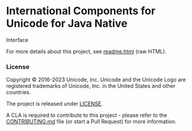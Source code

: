 # International Components for Unicode for Java Native
Interface

For more details about this project, see [readme.html](./readme.html) (raw HTML).

### License

Copyright © 2016-2023 Unicode, Inc. Unicode and the Unicode Logo are registered trademarks of Unicode, Inc. in the United States and other countries.

The project is released under [LICENSE](./LICENSE).

A CLA is required to contribute to this project - please refer to the [CONTRIBUTING.md](https://github.com/unicode-org/icu/blob/main/CONTRIBUTING.md) file (or start a Pull Request) for more information.

